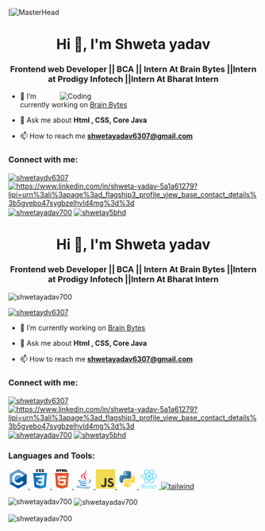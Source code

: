 [![MasterHead](https://www.gyanvihar.org:3001/uploads/1630053356860mbahead.jpg)
<h1 align="center">Hi 👋, I'm Shweta yadav</h1>
<h3 align="center">Frontend web Developer || BCA || Intern At Brain Bytes ||Intern at Prodigy Infotech ||Intern At Bharat Intern</h3>
<img align="right" alt="Coding" width="400" src="https://img.freepik.com/premium-vector/front-end-developer-icon-vector-woman-work-laptop_88813-2677.jpg?w=2000">

- 🔭 I’m currently working on [Brain Bytes](https://github.com/Thebeast01/Pre-Final-Brain-Bytes.git)

- 💬 Ask me about **Html , CSS, Core Java**

- 📫 How to reach me **shwetayadav6307@gmail.com**

<h3 align="left">Connect with me:</h3>
<p align="left">
<a href="https://twitter.com/shwetaydv6307" target="blank"><img align="center" src="https://raw.githubusercontent.com/rahuldkjain/github-profile-readme-generator/master/src/images/icons/Social/twitter.svg" alt="shwetaydv6307" height="30" width="40" /></a>
<a href="https://linkedin.com/in/https://www.linkedin.com/in/shweta-yadav-5a1a61279?lipi=urn%3ali%3apage%3ad_flagship3_profile_view_base_contact_details%3b5gvebo47sygbzelhvld4mg%3d%3d" target="blank"><img align="center" src="https://raw.githubusercontent.com/rahuldkjain/github-profile-readme-generator/master/src/images/icons/Social/linked-in-alt.svg" alt="https://www.linkedin.com/in/shweta-yadav-5a1a61279?lipi=urn%3ali%3apage%3ad_flagship3_profile_view_base_contact_details%3b5gvebo47sygbzelhvld4mg%3d%3d" height="30" width="40" /></a>
<a href="https://www.leetcode.com/shwetayadav700" target="blank"><img align="center" src="https://raw.githubusercontent.com/rahuldkjain/github-profile-readme-generator/master/src/images/icons/Social/leet-code.svg" alt="shwetayadav700" height="30" width="40" /></a>
<a href="https://auth.geeksforgeeks.org/user/shwetay5bhd" target="blank"><img align="center" src="https://raw.githubusercontent.com/rahuldkjain/github-profile-readme-generator/master/src/images/icons/Social/geeks-for-geeks.svg" alt="shwetay5bhd" height="30" width="40" /></a>
</p>

<h1 align="center">Hi 👋, I'm Shweta yadav</h1>
<h3 align="center">Frontend web Developer || BCA || Intern At Brain Bytes ||Intern at Prodigy Infotech ||Intern At Bharat Intern</h3>

<p align="left"> <img src="https://komarev.com/ghpvc/?username=shwetayadav700&label=Profile%20views&color=0e75b6&style=flat" alt="shwetayadav700" /> </p>

<p align="left"> <a href="https://twitter.com/shwetaydv6307" target="blank"><img src="https://img.shields.io/twitter/follow/shwetaydv6307?logo=twitter&style=for-the-badge" alt="shwetaydv6307" /></a> </p>

- 🔭 I’m currently working on [Brain Bytes](https://github.com/Thebeast01/Pre-Final-Brain-Bytes.git)

- 💬 Ask me about **Html , CSS, Core Java**

- 📫 How to reach me **shwetayadav6307@gmail.com**

<h3 align="left">Connect with me:</h3>
<p align="left">
<a href="https://twitter.com/shwetaydv6307" target="blank"><img align="center" src="https://raw.githubusercontent.com/rahuldkjain/github-profile-readme-generator/master/src/images/icons/Social/twitter.svg" alt="shwetaydv6307" height="30" width="40" /></a>
<a href="https://linkedin.com/in/https://www.linkedin.com/in/shweta-yadav-5a1a61279?lipi=urn%3ali%3apage%3ad_flagship3_profile_view_base_contact_details%3b5gvebo47sygbzelhvld4mg%3d%3d" target="blank"><img align="center" src="https://raw.githubusercontent.com/rahuldkjain/github-profile-readme-generator/master/src/images/icons/Social/linked-in-alt.svg" alt="https://www.linkedin.com/in/shweta-yadav-5a1a61279?lipi=urn%3ali%3apage%3ad_flagship3_profile_view_base_contact_details%3b5gvebo47sygbzelhvld4mg%3d%3d" height="30" width="40" /></a>
<a href="https://www.leetcode.com/shwetayadav700" target="blank"><img align="center" src="https://raw.githubusercontent.com/rahuldkjain/github-profile-readme-generator/master/src/images/icons/Social/leet-code.svg" alt="shwetayadav700" height="30" width="40" /></a>
<a href="https://auth.geeksforgeeks.org/user/shwetay5bhd" target="blank"><img align="center" src="https://raw.githubusercontent.com/rahuldkjain/github-profile-readme-generator/master/src/images/icons/Social/geeks-for-geeks.svg" alt="shwetay5bhd" height="30" width="40" /></a>
</p>

<h3 align="left">Languages and Tools:</h3>
<p align="left"> <a href="https://www.cprogramming.com/" target="_blank" rel="noreferrer"> <img src="https://raw.githubusercontent.com/devicons/devicon/master/icons/c/c-original.svg" alt="c" width="40" height="40"/> </a> <a href="https://www.w3schools.com/css/" target="_blank" rel="noreferrer"> <img src="https://raw.githubusercontent.com/devicons/devicon/master/icons/css3/css3-original-wordmark.svg" alt="css3" width="40" height="40"/> </a> <a href="https://www.w3.org/html/" target="_blank" rel="noreferrer"> <img src="https://raw.githubusercontent.com/devicons/devicon/master/icons/html5/html5-original-wordmark.svg" alt="html5" width="40" height="40"/> </a> <a href="https://www.java.com" target="_blank" rel="noreferrer"> <img src="https://raw.githubusercontent.com/devicons/devicon/master/icons/java/java-original.svg" alt="java" width="40" height="40"/> </a> <a href="https://developer.mozilla.org/en-US/docs/Web/JavaScript" target="_blank" rel="noreferrer"> <img src="https://raw.githubusercontent.com/devicons/devicon/master/icons/javascript/javascript-original.svg" alt="javascript" width="40" height="40"/> </a> <a href="https://www.python.org" target="_blank" rel="noreferrer"> <img src="https://raw.githubusercontent.com/devicons/devicon/master/icons/python/python-original.svg" alt="python" width="40" height="40"/> </a> <a href="https://reactjs.org/" target="_blank" rel="noreferrer"> <img src="https://raw.githubusercontent.com/devicons/devicon/master/icons/react/react-original-wordmark.svg" alt="react" width="40" height="40"/> </a> <a href="https://tailwindcss.com/" target="_blank" rel="noreferrer"> <img src="https://www.vectorlogo.zone/logos/tailwindcss/tailwindcss-icon.svg" alt="tailwind" width="40" height="40"/> </a> </p>

<p><img align="left" src="https://github-readme-stats.vercel.app/api/top-langs?username=shwetayadav700&show_icons=true&locale=en&layout=compact" alt="shwetayadav700" /></p>

<p>&nbsp;<img align="center" src="https://github-readme-stats.vercel.app/api?username=shwetayadav700&show_icons=true&locale=en" alt="shwetayadav700" /></p>

<p><img align="center" src="https://github-readme-streak-stats.herokuapp.com/?user=shwetayadav700&" alt="shwetayadav700" /></p>
